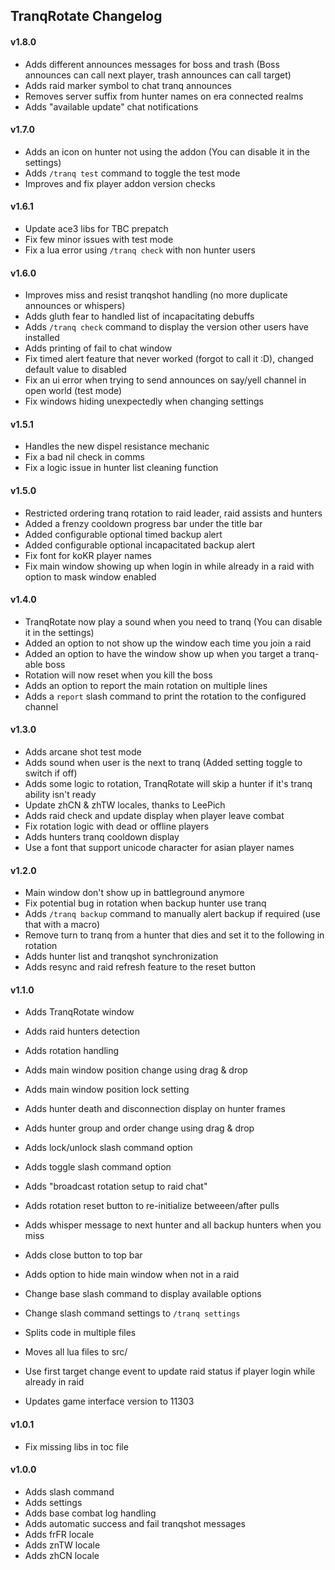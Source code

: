 ## TranqRotate Changelog

#### v1.8.0

- Adds different announces messages for boss and trash (Boss announces can call next player, trash announces can call target)
- Adds raid marker symbol to chat tranq announces
- Removes server suffix from hunter names on era connected realms
- Adds "available update" chat notifications

#### v1.7.0

- Adds an icon on hunter not using the addon (You can disable it in the settings)
- Adds `/tranq test` command to toggle the test mode
- Improves and fix player addon version checks

#### v1.6.1

- Update ace3 libs for TBC prepatch
- Fix few minor issues with test mode
- Fix a lua error using `/tranq check` with non hunter users

#### v1.6.0

- Improves miss and resist tranqshot handling (no more duplicate announces or whispers)
- Adds gluth fear to handled list of incapacitating debuffs
- Adds `/tranq check` command to display the version other users have installed
- Adds printing of fail to chat window
- Fix timed alert feature that never worked (forgot to call it :D), changed default value to disabled
- Fix an ui error when trying to send announces on say/yell channel in open world (test mode)
- Fix windows hiding unexpectedly when changing settings

#### v1.5.1

- Handles the new dispel resistance mechanic
- Fix a bad nil check in comms
- Fix a logic issue in hunter list cleaning function 

#### v1.5.0

- Restricted ordering tranq rotation to raid leader, raid assists and hunters
- Added a frenzy cooldown progress bar under the title bar
- Added configurable optional timed backup alert
- Added configurable optional incapacitated backup alert
- Fix font for koKR player names
- Fix main window showing up when login in while already in a raid with option to mask window enabled

#### v1.4.0

- TranqRotate now play a sound when you need to tranq (You can disable it in the settings)
- Added an option to not show up the window each time you join a raid
- Added an option to have the window show up when you target a tranq-able boss
- Rotation will now reset when you kill the boss
- Adds an option to report the main rotation on multiple lines
- Adds a `report` slash command to print the rotation to the configured channel

#### v1.3.0

- Adds arcane shot test mode
- Adds sound when user is the next to tranq (Added setting toggle to switch if off)
- Adds some logic to rotation, TranqRotate will skip a hunter if it's tranq ability isn't ready
- Update zhCN & zhTW locales, thanks to LeePich
- Adds raid check and update display when player leave combat
- Fix rotation logic with dead or offline players
- Adds hunters tranq cooldown display
- Use a font that support unicode character for asian player names

#### v1.2.0

- Main window don't show up in battleground anymore
- Fix potential bug in rotation when backup hunter use tranq
- Adds `/tranq backup` command to manually alert backup if required (use that with a macro)
- Remove turn to tranq from a hunter that dies and set it to the following in rotation
- Adds hunter list and tranqshot synchronization
- Adds resync and raid refresh feature to the reset button

#### v1.1.0

- Adds TranqRotate window
- Adds raid hunters detection
- Adds rotation handling
- Adds main window position change using drag & drop
- Adds main window position lock setting
- Adds hunter death and disconnection display on hunter frames
- Adds hunter group and order change using drag & drop
- Adds lock/unlock slash command option
- Adds toggle slash command option
- Adds "broadcast rotation setup to raid chat"
- Adds rotation reset button to re-initialize betweeen/after pulls
- Adds whisper message to next hunter and all backup hunters when you miss
- Adds close button to top bar
- Adds option to hide main window when not in a raid

- Change base slash command to display available options
- Change slash command settings to `/tranq settings`

- Splits code in multiple files
- Moves all lua files to src/
- Use first target change event to update raid status if player login while already in raid
- Updates game interface version to 11303

#### v1.0.1

- Fix missing libs in toc file

#### v1.0.0

- Adds slash command
- Adds settings
- Adds base combat log handling
- Adds automatic success and fail tranqshot messages
- Adds frFR locale
- Adds znTW locale
- Adds zhCN locale
